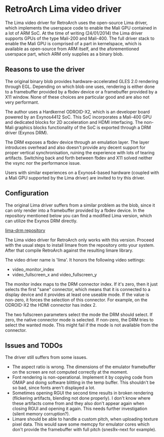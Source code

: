 # RetroArch Lima video driver

The Lima video driver for RetroArch uses the open-source Lima driver, which implements the userspace code to enable the Mali GPU contained in a lot of ARM SoC. At the time of writing (24/01/2014) the Lima driver supports GPUs of the type Mali-200 and Mali-400. The full driver stack to enable the Mali GPU is comprised of a part in kernelspace, which is available as open-source from ARM itself, and the aforementioned userspace part, which ARM only supplies as a binary blob.

## Reasons to use the driver

The original binary blob provides hardware-accelerated GLES 2.0 rendering through EGL. Depending on which blob one uses, rendering is either done to a framebuffer provided by a fbdev device or a framebuffer provided by a X11 window. None of these choices are particular good and are also not very performant.

The author uses a Hardkernel ODROID-X2, which is an developer board powered by an Exynos4412 SoC. This SoC incorporates a Mali-400 GPU and dedicated blocks for 2D acceleration and HDMI interfacing. The non-Mali graphics blocks functionality of the SoC is exported through a DRM driver (Exynos DRM).

The DRM exposes a fbdev device through an emulation layer. The layer introduces overhead and also doesn't provide any decent support for proper vertical synchronisation, ruining the experience with lots of tearing artifacts. Switching back and forth between fbdev and X11 solved neither the vsync nor the performance issue.

Users with similar experiences on a Exynos4-based hardware (coupled with a Mali GPU supported by the Lima driver) are invited to try this driver.

## Configuration

The original Lima driver suffers from a similar problem as the blob, since it can only render into a framebuffer provided by a fbdev device. In the repository mentioned below you can find a modified Lima version, which can utilize the Exynos DRM directly.

[lima-drm repository](https://gitorious.org/lima-drm/lima-drm)

The Lima video driver for RetroArch only works with this version. Proceed with the usual steps to install limare from the repository onto your system. After that compile RetroArch against the resulting limare library.

The video driver name is 'lima'. It honors the following video settings:

   - video\_monitor\_index
   - video\_fullscreen\_x and video\_fullscreen\_y

The monitor index maps to the DRM connector index. If it's zero, then it just selects the first "sane" connector, which means that it is connected to a display device and it provides at least one useable mode. If the value is non-zero, it forces the selection of this connector. For example, on the ODROID-X2 the HDMI connector has index 2.

The two fullscreen parameters select the mode the DRM should select. If zero, the native connector mode is selected. If non-zero, the DRM tries to select the wanted mode. This might fail if the mode is not available from the connector.

## Issues and TODOs

The driver still suffers from some issues.

   - The aspect ratio is wrong. The dimensions of the emulator framebuffer on the screen are not computed correctly at the moment.
   - Font rendering is non-operational. Implement it by copying code from OMAP and doing software blitting in the temp buffer. This shouldn't be so bad, since fonts aren't displayed a lot.
   - Sometimes opening RGUI the second time results in broken rendering (flickering artifacts, blending not done properly). I don't know where these artifacts come from and they also don't appear again when closing RGUI and opening it again. This needs further investigation (silent memory corruption?).
   - Limare should be able to handle a custom pitch, when uploading texture pixel data. This would save some memcpy for emulator cores which don't provide the framebuffer with full pitch (snes9x-next for example).
